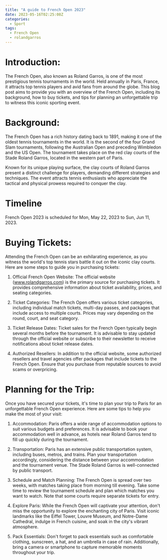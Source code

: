 ```yaml
---
title: "A guide to French Open 2023"
date: 2023-05-16T02:25:08Z
categories:
  - Sport
tags:
  - French Open
  - rolandgarros
---
```


# Introduction:
The French Open, also known as Roland Garros, is one of the most prestigious tennis tournaments in the world. Held annually in Paris, France, it attracts top tennis players and avid fans from around the globe. This blog post aims to provide you with an overview of the French Open, including its background, how to buy tickets, and tips for planning an unforgettable trip to witness this iconic sporting event.

# Background:
The French Open has a rich history dating back to 1891, making it one of the oldest tennis tournaments in the world. It is the second of the four Grand Slam tournaments, following the Australian Open and preceding Wimbledon and the US Open. The tournament takes place on the red clay courts of the Stade Roland Garros, located in the western part of Paris.

Known for its unique playing surface, the clay courts of Roland Garros present a distinct challenge for players, demanding different strategies and techniques. The event attracts tennis enthusiasts who appreciate the tactical and physical prowess required to conquer the clay.

# Timeline
French Open 2023 is scheduled for Mon, May 22, 2023 to Sun, Jun 11, 2023.

# Buying Tickets:
Attending the French Open can be an exhilarating experience, as you witness the world's top tennis stars battle it out on the iconic clay courts. Here are some steps to guide you in purchasing tickets:

1. Official French Open Website: The official website (www.rolandgarros.com) is the primary source for purchasing tickets. It provides comprehensive information about ticket availability, prices, and seating categories.

2. Ticket Categories: The French Open offers various ticket categories, including individual match tickets, multi-day passes, and packages that include access to multiple courts. Prices may vary depending on the round, court, and seat category.

3. Ticket Release Dates: Ticket sales for the French Open typically begin several months before the tournament. It is advisable to stay updated through the official website or subscribe to their newsletter to receive notifications about ticket release dates.

4. Authorized Resellers: In addition to the official website, some authorized resellers and travel agencies offer packages that include tickets to the French Open. Ensure that you purchase from reputable sources to avoid scams or overpricing.

<script async src="https://pagead2.googlesyndication.com/pagead/js/adsbygoogle.js"></script>
<!-- cpa -->
<ins class="adsbygoogle"
     style="display:block"
     data-ad-client="ca-pub-2843564932689995"
     data-ad-slot="3526097725"
     data-ad-format="auto"
     data-full-width-responsive="true"></ins>
<script>
     (adsbygoogle = window.adsbygoogle || []).push({});
</script>

# Planning for the Trip:
Once you have secured your tickets, it's time to plan your trip to Paris for an unforgettable French Open experience. Here are some tips to help you make the most of your visit:

1. Accommodation: Paris offers a wide range of accommodation options to suit various budgets and preferences. It is advisable to book your accommodation well in advance, as hotels near Roland Garros tend to fill up quickly during the tournament.

2. Transportation: Paris has an extensive public transportation system, including buses, metros, and trains. Plan your transportation accordingly, considering the distance between your accommodation and the tournament venue. The Stade Roland Garros is well-connected by public transport.

3. Schedule and Match Planning: The French Open is spread over two weeks, with matches taking place from morning till evening. Take some time to review the tournament schedule and plan which matches you want to watch. Note that some courts require separate tickets for entry.

4. Explore Paris: While the French Open will captivate your attention, don't miss the opportunity to explore the enchanting city of Paris. Visit iconic landmarks like the Eiffel Tower, Louvre Museum, and Notre-Dame Cathedral, indulge in French cuisine, and soak in the city's vibrant atmosphere.

5. Pack Essentials: Don't forget to pack essentials such as comfortable clothing, sunscreen, a hat, and an umbrella in case of rain. Additionally, bring a camera or smartphone to capture memorable moments throughout your trip.
